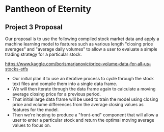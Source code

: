 # Pantheon of Eternity

## Project 3 Proposal

Our proposal is to use the following compiled stock market data and apply a machine learning model to features such as various length "closing price averages" and "average daily volumes" to allow a user to evaluate a simple trading strategy for a particular stock.

https://www.kaggle.com/borismarjanovic/price-volume-data-for-all-us-stocks-etfs

* Our initial plan it to use an iterative process to cycle through the stock text files and compile them into a single data frame.
* We will then iterate through the data frame again to calculate a moving average closing price for a previous period.
* That initial large data frame will be used to train the model using closing price and volume differences from the average closing values as features for the model.
* Then we're hoping to produce a "front-end" component that will allow a user to enter a particular stock and return the optimal moving average values to focus on.
